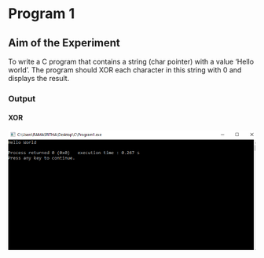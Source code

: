 # Program 1

## Aim of the Experiment
To write a C program that contains a string (char pointer) with a value ‘Hello world’. The program should XOR each character in this string with 0 and displays the result.


### Output
 
 #### XOR

![output](XOR.png)



